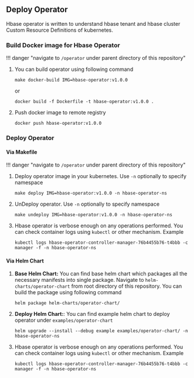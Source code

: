 
## Deploy Operator

Hbase operator is written to understand hbase tenant and hbase cluster Custom Resource Definitions of kubernetes.

### Build Docker image for Hbase Operator

!!! danger "navigate to `/operator` under parent directory of this repository"

1. You can build operator using following command

    ```
    make docker-build IMG=hbase-operator:v1.0.0
    ```
    or

    ```
    docker build -f Dockerfile -t hbase-operator:v1.0.0 .
    ```

1. Push docker image to remote registry

    ```
    docker push hbase-operator:v1.0.0
    ```

### Deploy Operator

#### Via Makefile

!!! danger "navigate to `/operator` under parent directory of this repository"

1. Deploy operator image in your kubernetes. Use `-n` optionally to specify namespace

    ```
    make deploy IMG=hbase-operator:v1.0.0 -n hbase-operator-ns
    ```

1. UnDeploy operator. Use `-n` optionally to specify namespace

    ```
    make undeploy IMG=hbase-operator:v1.0.0 -n hbase-operator-ns
    ```

1. Hbase operator is verbose enough on any operations performed. You can check container logs using `kubectl` or other mechanism. Example

    ```
    kubectl logs hbase-operator-controller-manager-76b4455b76-t4bbb -c manager -f -n hbase-operator-ns
    ```

#### Via Helm Chart

1. **Base Helm Chart:** You can find base helm chart which packages all the necessary manifests into single package. Navigate to `helm-charts/operator-chart` from root directory of this repository. You can build the package using following command

    ```
    helm package helm-charts/operator-chart/
    ```

1. **Deploy Helm Chart:**: You can find example helm chart to deploy operator under `examples/operator-chart` 

    ```
    helm upgrade --install --debug example examples/operator-chart/ -n hbase-operator-ns
    ```

1. Hbase operator is verbose enough on any operations performed. You can check container logs using `kubectl` or other mechanism. Example

    ```
    kubectl logs hbase-operator-controller-manager-76b4455b76-t4bbb -c manager -f -n hbase-operator-ns
    ```
